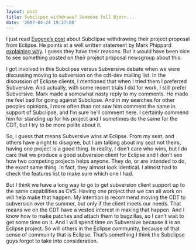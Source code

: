 ```yaml
---
layout: post
title: Subclipse withdraws? Someone tell Bjorn...
date: '2007-04-24 19:27:00'
---
```



I just read [Eugene’s post](http://jroller.com/page/eu?entry=svn_team_provider_proposal_for) about Subclipse withdrawing their project proposal from Eclipse. He points at a well written statement by Mark Phippard [explaining why](http://subclipse.tigris.org/eclipse-proposal.html). I guess they have their reasons. But it would have been nice to see something posted on their project proposal newsgroup about this.

I got involved in this Subclipse versus Subversive debate when we were discussing moving to subversion on the cdt-dev mailing list. In the discussion of Eclipse clients, I mentioned that when I tried them I preferred Subversive. And actually, with some recent trials I did for work, I still prefer Subversive. Mark made a somewhat nasty reply to my comments. He made me feel bad for going against Subclipse. And in my searches for other peoples opinions, I more often than not saw him comment the same in support of Subclipse, and I’m sure he’ll comment here. I certainly commend him for standing up for his project and I sometimes do the same for the CDT, but I try to be more polite about it.

So, I guess that means Subversive wins at Eclipse. From my seat, and others have a right to disagree, but I am talking about my seat not theirs, having one project is a good thing. In reality, I don’t care who wins, but I do care that we produce a good subversion client for Eclipse and I don’t see how two competing projects helps anyone. They do, or are intended to do, the exact same thing. In fact, they almost look identical. I almost had to check the features list to make sure which one I had.

But I think we have a long way to go to get subversion client support up to the same capabilities as CVS. Having one project that we can all work on will help make that happen. My intention is recommend moving the CDT to subversion over the summer, but only if the client meets our needs. That means we on the CDT have a vested interest in making that happen. And I know how to make patches and attach them to bugzillas, so I can’t wait to get some time on it. And I will spend time on Subversive because it is an Eclipse project. So will others in the Eclipse community, because of that sense of community that is Eclipse. That’s something I think the Subclipse guys forgot to take into consideration.


